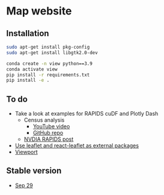 # Map website

## Installation

```bash
sudo apt-get install pkg-config
sudo apt-get install libgtk2.0-dev
```

```bash
conda create -n view python==3.9
conda activate view
pip install -r requirements.txt
pip install -e .
```

## To do

- Take a look at examples for RAPIDS cuDF and Plotly Dash
  - Census analysis
    - [YouTube video](https://www.youtube.com/watch?v=MpGVTmE_As0)
    - [GitHub repo](https://github.com/rapidsai/plotly-dash-rapids-census-demo?ncid=so-yout-411549-vt27#cid=an01_so-yout_en-us)
  - [NVDIA RAPIDS post](https://developer.nvidia.com/blog/accelerated-data-analytics-a-guide-to-data-visualization-with-rapids/)
- [Use leaflet and react-leaflet as external packages](https://github.com/emilhe/dash-leaflet/pull/146)
- [Viewport](https://github.com/emilhe/dash-leaflet/blob/master/CHANGELOG.md#107---2023-08-27)

## Stable version

- [Sep 29](https://github.com/zeyuyang8/niceview/commit/7e2af2acbf0e1cb72a9e5c6bbb707f73501ee463)
